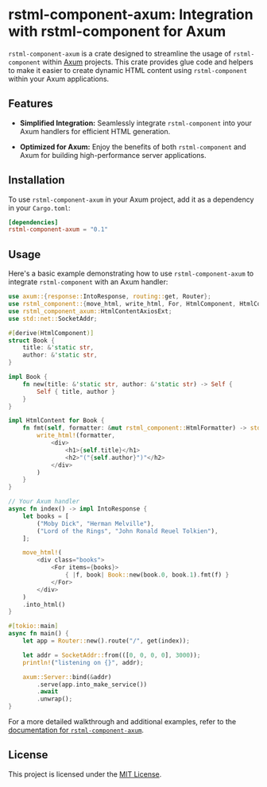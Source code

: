 # rstml-component-axum: Integration with rstml-component for Axum

`rstml-component-axum` is a crate designed to streamline the usage of `rstml-component` within [Axum](https://github.com/tokio-rs/axum) projects. This crate provides glue code and helpers to make it easier to create dynamic HTML content using `rstml-component` within your Axum applications.

## Features

- **Simplified Integration:** Seamlessly integrate `rstml-component` into your Axum handlers for efficient HTML generation.

- **Optimized for Axum:** Enjoy the benefits of both `rstml-component` and Axum for building high-performance server applications.

## Installation

To use `rstml-component-axum` in your Axum project, add it as a dependency in your `Cargo.toml`:

```toml
[dependencies]
rstml-component-axum = "0.1"
```

## Usage

Here's a basic example demonstrating how to use `rstml-component-axum` to integrate `rstml-component` with an Axum handler:

```rust
use axum::{response::IntoResponse, routing::get, Router};
use rstml_component::{move_html, write_html, For, HtmlComponent, HtmlContent};
use rstml_component_axum::HtmlContentAxiosExt;
use std::net::SocketAddr;

#[derive(HtmlComponent)]
struct Book {
	title: &'static str,
	author: &'static str,
}

impl Book {
	fn new(title: &'static str, author: &'static str) -> Self {
		Self { title, author }
	}
}

impl HtmlContent for Book {
	fn fmt(self, formatter: &mut rstml_component::HtmlFormatter) -> std::fmt::Result {
		write_html!(formatter,
			<div>
				<h1>{self.title}</h1>
				<h2>"("{self.author}")"</h2>
			</div>
		)
	}
}

// Your Axum handler
async fn index() -> impl IntoResponse {
	let books = [
		("Moby Dick", "Herman Melville"),
		("Lord of the Rings", "John Ronald Reuel Tolkien"),
	];

	move_html!(
		<div class="books">
			<For items={books}>
				{ |f, book| Book::new(book.0, book.1).fmt(f) }
			</For>
		</div>
	)
	.into_html()
}

#[tokio::main]
async fn main() {
	let app = Router::new().route("/", get(index));

	let addr = SocketAddr::from(([0, 0, 0, 0], 3000));
	println!("listening on {}", addr);

	axum::Server::bind(&addr)
		.serve(app.into_make_service())
		.await
		.unwrap();
}
```

For a more detailed walkthrough and additional examples, refer to the [documentation for `rstml-component-axum`](https://docs.rs/rstml-component-axum).

<!-- ## Contributing

We welcome your contributions! If you encounter issues, have suggestions, or would like to contribute code, please follow our [Contribution Guidelines](CONTRIBUTING.md). -->

## License

This project is licensed under the [MIT License](LICENSE).
